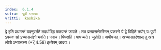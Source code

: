 ```yaml
---
index:  6.1.4
sutra:  पूर्वो ऽभ्यासः
vritti:  kashika 
---
```


द्वे इति प्रथमन्तं यदनुवर्तते तदर्थादिह षष्ठ्यन्तं जायते। तत्र प्रत्यासत्तेरस्मिन् प्रकरणे ये द्वे विहिते तयोर् यः पूर्वो ऽवयवः सो ऽभ्याससंज्ञो भवति। पपाच। पिपक्षति। पापच्यते। जुहोति। अपीपचत्। अभ्यासप्रदेशास् तु अत्र लोपो ऽभ्यासस्य (*7,4.58) इत्येवम् आदयः।

